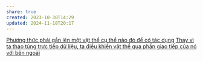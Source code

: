 ```yaml
---
share: true
created: 2023-10-30T14:29
updated: 2024-11-18T20:17
---
```

[Phương thức phải gắn lên một vật thể cụ thể nào đó để có tác dụng](../H%C3%A0m/Ph%C6%B0%C6%A1ng%20th%E1%BB%A9c%20ph%E1%BA%A3i%20g%E1%BA%AFn%20l%C3%AAn%20m%E1%BB%99t%20v%E1%BA%ADt%20th%E1%BB%83%20c%E1%BB%A5%20th%E1%BB%83%20n%C3%A0o%20%C4%91%C3%B3%20%C4%91%E1%BB%83%20c%C3%B3%20t%C3%A1c%20d%E1%BB%A5ng.md)
[Thay vì ta thao túng trực tiếp dữ liệu, ta điều khiển vật thể qua phần giao tiếp của nó với bên ngoài](./Thay%20v%C3%AC%20ta%20thao%20t%C3%BAng%20tr%E1%BB%B1c%20ti%E1%BA%BFp%20d%E1%BB%AF%20li%E1%BB%87u,%20ta%20%C4%91i%E1%BB%81u%20khi%E1%BB%83n%20v%E1%BA%ADt%20th%E1%BB%83%20qua%20ph%E1%BA%A7n%20giao%20ti%E1%BA%BFp%20c%E1%BB%A7a%20n%C3%B3%20v%E1%BB%9Bi%20b%C3%AAn%20ngo%C3%A0i.md) 
